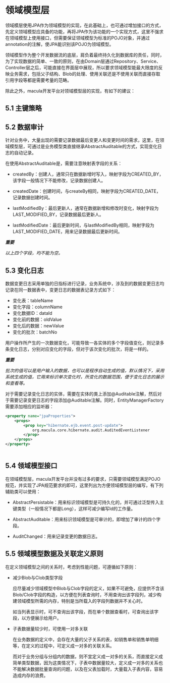 # 领域模型层

领域模层使用JPA作为领域模型的实现，在此基础上，也可通过增加接口的方式，先定义领域模型应具备的功能，再将JPA作为该功能的一个实现方式，这里不强求在领域模型上使用接口，但需要保证领域模型为标准的POJO对象，并通过annotation的注解，使JPA能识别该POJO为领域模型。

领域模型作为整个开发数据流的底层，肩负着最终持久化到数据库的责任，同时，为了实现数据的简单、一致的原则，在由Domain层通过Repository、Service、Controller层之后，可能直接在界面层中展现，所以要求领域模型能最大限度的反映业务需求，包括父子结构、Blob的处理、使用关联还是不使用关联而直接存取引用字段等都是需要考量的范畴。

除此之外，macula开发平台对领域模型层的实现，有如下的建议：

## 5.1 主键策略


    
## 5.2 数据审计 

针对业务中，大量出现的需要记录数据最后变更人和变更时间的需求，这里，在领域模型层，可通过是业务模型类直接继承AbstractAuditable的方式，实现变化日志的自动记录。

在使用AbstractAuditable是，需要注意映射表字段的关系：

* createdBy：创建人，通常只在数据新增时写入，映射字段为CREATED_BY，该字段一般情况下不能修改，记录数据创建人。

* createdDate：创建时间，与createBy相同，映射字段为CREATED_DATE，记录数据创建时间。

* lastModifiedBy：最后更新人，通常在数据新增和修改时变化，映射字段为LAST_MODIFIED_BY，记录数据最后更新人。

* lastModifiedDate：最后更新时间，与lastModifiedBy相同，映射字段为LAST_MODIFIED_DATE，用来记录数据最后更新时间。

***重要***

*以上四个字段，均不能为空。*

## 5.3 变化日志

数据变更日志采用单独的日指标进行记录，业务系统中，涉及到的数据变更日志均记录在同一数据表中，变更日志的数据表记录方式如下：

* 变化表：tableName
* 变化字段：columnName
* 变化数据ID：dataId
* 变化前的数据：oldValue
* 变化后的数据：newValue
* 变化的批次：batchNo

用户操作所产生的一次数据变化，可能导致一各实体的多个字段值变化，则记录多条变化日志，分别对应变化的字段，但对于该次变化的批次，将是一样的。

***重要***

*批次的值可以是用户输入的数据，也可以是程序自动生成的值，默认情况下，采用系统生成的值，它用来标识单次变化时，所变化的数据范围，便于变化日志的展示和查看等。*

对于需要记录变化日志的实体，需要在实体的类上添加@Auditable注解，然后对于需要记录变更日志的字段添加@Auditable注解。同时，EntityManagerFactory需要添加相应的监听器：

```xml
<property name="jpaProperties">
	<props>
		<prop key="hibernate.ejb.event.post-update">
			org.macula.core.hibernate.audit.AuditedEventListener
		</prop>
	</props>
</property>
		
```


## 5.4 领域模型接口

在领域模型层，macula开发平台并没有过多的要求，只需要领域模型满足POJO规范，并实现了JPA规范要求的即可，这里列出为方便领域模型层的编写，有下列辅助类可以使用：

* AbstractPersistable：用来标识领域模型是可持久化的，并可通过泛型传入主键类型（一般情况下都是Long），这样可减少编写Id的工作量。

* AbstractAuditable：用来标识领域模型是可审计的，即增加了审计的四个字段。

* AuditChanged：用来记录变更的数据日志。


## 5.5 领域模型数据及关联定义原则

在定义领域模型之间的关系时，考虑到性能问题，可遵循如下原则：

* 减少Blob与Clob类型字段

    应尽量减少领域模型中Blob与Clob字段的定义，如果不可避免，应提供不含该Blob/Clob字段的构造，以方便在列表查询时，不用查询出该字段列，减少构建领域模型所需的内存，特别是当所载入的字段列数据并不关心时。
    
    如当列表显示时，可不查询出该字段，而在单个数据查看时，可查询出该字段，以方便展示给用户。
    
* 子表数据量较少时，可使用一对多关联

    在业务数据的定义中，会存在大量的父子关系的表，如销售单和销售单明细等，在定义的过程中，可定义成一对多的关联关系。

    而对于业务分组与分组内的数据，则不宜定义成一对多的关系，而直接定义成简单类型数据，因为这类情况下，子表中数据量较大，定义成一对多的关系也不能解决数据批量查询的问题，以及在父表加载时，大量载入子表内容，容易造成内存的浪费。




 







